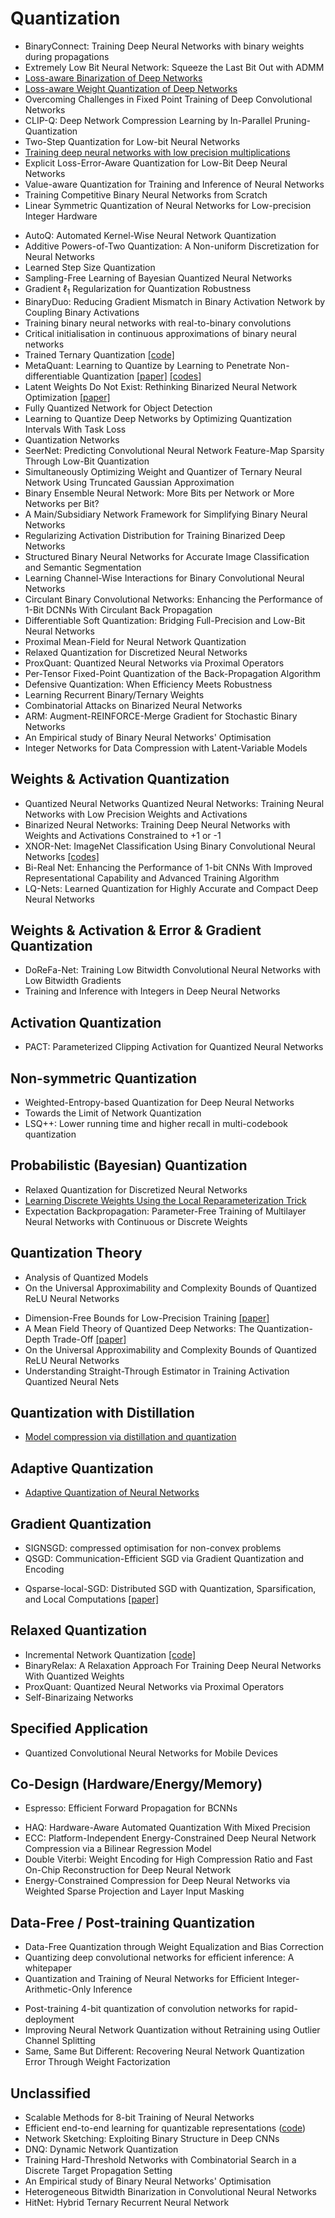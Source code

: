 # Quantization

* BinaryConnect: Training Deep Neural Networks with binary weights during propagations
* Extremely Low Bit Neural Network: Squeeze the Last Bit Out with ADMM
* [Loss-aware Binarization of Deep Networks](https://arxiv.org/abs/1611.01600)
* [Loss-aware Weight Quantization of Deep Networks](https://arxiv.org/abs/1802.08635)
* Overcoming Challenges in Fixed Point Training of Deep Convolutional Networks
* CLIP-Q: Deep Network Compression Learning by In-Parallel Pruning-Quantization
* Two-Step Quantization for Low-bit Neural Networks
* [Training deep neural networks with low precision multiplications](https://arxiv.org/abs/1412.7024)
* Explicit Loss-Error-Aware Quantization for Low-Bit Deep Neural Networks
* Value-aware Quantization for Training and Inference of Neural Networks
* Training Competitive Binary Neural Networks from Scratch
*  Linear Symmetric Quantization of Neural Networks for Low-precision Integer Hardware 
- AutoQ: Automated Kernel-Wise Neural Network Quantization 
- Additive Powers-of-Two Quantization: A Non-uniform Discretization for Neural Networks
- Learned Step Size Quantization
- Sampling-Free Learning of Bayesian Quantized Neural Networks
- Gradient $\ell_1$ Regularization for Quantization Robustness
- BinaryDuo: Reducing Gradient Mismatch in Binary Activation Network by Coupling Binary Activations 
- Training binary neural networks with real-to-binary convolutions 
- Critical initialisation in continuous approximations of binary neural networks 
- Trained Ternary Quantization [[code]](https://github.com/czhu95/ternarynet)
- MetaQuant: Learning to Quantize by Learning to Penetrate Non-differentiable Quantization [[paper]](https://github.com/csyhhu/MetaQuant/blob/master/MetaQuant-Preprint.pdf) [[codes]](https://github.com/csyhhu/MetaQuant)
- Latent Weights Do Not Exist: Rethinking Binarized Neural Network Optimization [[paper]](https://papers.nips.cc/paper/8971-latent-weights-do-not-exist-rethinking-binarized-neural-network-optimization.pdf)
- Fully Quantized Network for Object Detection
- Learning to Quantize Deep Networks by Optimizing Quantization Intervals With Task Loss
- Quantization Networks
- SeerNet: Predicting Convolutional Neural Network Feature-Map Sparsity Through Low-Bit Quantization
- Simultaneously Optimizing Weight and Quantizer of Ternary Neural Network Using Truncated Gaussian Approximation
- Binary Ensemble Neural Network: More Bits per Network or More Networks per Bit?
- A Main/Subsidiary Network Framework for Simplifying Binary Neural Networks
- Regularizing Activation Distribution for Training Binarized Deep Networks
- Structured Binary Neural Networks for Accurate Image Classification and Semantic Segmentation
- Learning Channel-Wise Interactions for Binary Convolutional Neural Networks
- Circulant Binary Convolutional Networks: Enhancing the Performance of 1-Bit DCNNs With Circulant Back Propagation
- Differentiable Soft Quantization: Bridging Full-Precision and Low-Bit Neural Networks
- Proximal Mean-Field for Neural Network Quantization
- Relaxed Quantization for Discretized Neural Networks
- ProxQuant: Quantized Neural Networks via Proximal Operators 
- Per-Tensor Fixed-Point Quantization of the Back-Propagation Algorithm
- Defensive Quantization: When Efficiency Meets Robustness
- Learning Recurrent Binary/Ternary Weights 
- Combinatorial Attacks on Binarized Neural Networks
- ARM: Augment-REINFORCE-Merge Gradient for Stochastic Binary Networks 
- An Empirical study of Binary Neural Networks' Optimisation 
- Integer Networks for Data Compression with Latent-Variable Models 

## Weights & Activation Quantization

* Quantized Neural Networks Quantized Neural Networks: Training Neural Networks with Low Precision Weights and Activations
* Binarized Neural Networks: Training Deep Neural Networks with Weights and Activations Constrained to +1 or -1
* XNOR-Net: ImageNet Classification Using Binary Convolutional Neural Networks [[codes]](https://github.com/jiecaoyu/XNOR-Net-PyTorch)
* Bi-Real Net: Enhancing the Performance of 1-bit CNNs With Improved Representational Capability and Advanced Training Algorithm
* LQ-Nets: Learned Quantization for Highly Accurate and Compact Deep Neural Networks

## Weights & Activation & Error & Gradient  Quantization

* DoReFa-Net: Training Low Bitwidth Convolutional Neural Networks with Low Bitwidth Gradients
* Training and Inference with Integers in Deep Neural Networks

## Activation Quantization

- PACT: Parameterized Clipping Activation for Quantized Neural Networks

## Non-symmetric Quantization

* Weighted-Entropy-based Quantization for Deep Neural Networks
* Towards the Limit of Network Quantization
* LSQ++: Lower running time and higher recall in multi-codebook quantization

## Probabilistic (Bayesian) Quantization

* Relaxed Quantization for Discretized Neural Networks
* [Learning Discrete Weights Using the Local Reparameterization Trick](https://arxiv.org/abs/1710.07739)
* Expectation Backpropagation: Parameter-Free Training of Multilayer Neural Networks with Continuous or Discrete Weights

## Quantization Theory

* Analysis of Quantized Models
* On the Universal Approximability and Complexity Bounds of Quantized ReLU Neural Networks
- Dimension-Free Bounds for Low-Precision Training [[paper]](https://papers.nips.cc/paper/9346-dimension-free-bounds-for-low-precision-training.pdf)
- A Mean Field Theory of Quantized Deep Networks: The Quantization-Depth Trade-Off [[paper]](https://arxiv.org/pdf/1906.00771.pdf)
- On the Universal Approximability and Complexity Bounds of Quantized ReLU Neural Networks 
- Understanding Straight-Through Estimator in Training Activation Quantized Neural Nets

## Quantization with Distillation

* [Model compression via distillation and quantization](https://arxiv.org/abs/1802.05668)


## Adaptive Quantization

* [Adaptive Quantization of Neural Networks](https://openreview.net/forum?id=SyOK1Sg0W)


## Gradient Quantization

* SIGNSGD: compressed optimisation for non-convex problems
* QSGD: Communication-Efficient SGD via Gradient Quantization and Encoding
- Qsparse-local-SGD: Distributed SGD with Quantization, Sparsification, and Local Computations [[paper]](https://arxiv.org/pdf/1906.02367.pdf)


## Relaxed Quantization

* Incremental Network Quantization [[code]](https://github.com/AojunZhou/Incremental-Network-Quantization/tree/master/src/caffe)
* BinaryRelax: A Relaxation Approach For Training Deep Neural Networks With Quantized Weights
* ProxQuant: Quantized Neural Networks via Proximal Operators
* Self-Binarizaing Networks

## Specified Application

* Quantized Convolutional Neural Networks for Mobile Devices


## Co-Design (Hardware/Energy/Memory)

* Espresso: Efficient Forward Propagation for BCNNs
- HAQ: Hardware-Aware Automated Quantization With Mixed Precision
- ECC: Platform-Independent Energy-Constrained Deep Neural Network Compression via a Bilinear Regression Model
- Double Viterbi: Weight Encoding for High Compression Ratio and Fast On-Chip Reconstruction for Deep Neural Network 
- Energy-Constrained Compression for Deep Neural Networks via Weighted Sparse Projection and Layer Input Masking 
## Data-Free / Post-training Quantization
* Data-Free Quantization through Weight Equalization and Bias Correction
* Quantizing deep convolutional networks for efficient inference: A whitepaper
* Quantization and Training of Neural Networks for Efficient Integer-Arithmetic-Only Inference
- Post-training 4-bit quantization of convolution networks for rapid-deployment
- Improving Neural Network Quantization without Retraining using Outlier Channel Splitting
- Same, Same But Different: Recovering Neural Network Quantization Error Through Weight Factorization
## Unclassified

* Scalable Methods for 8-bit Training of Neural Networks
* Efficient end-to-end learning for quantizable representations ([code](https://github.com/maestrojeong/Deep-Hash-Table-ICML18))
* Network Sketching: Exploiting Binary Structure in Deep CNNs
* DNQ: Dynamic Network Quantization
* Training Hard-Threshold Networks with Combinatorial Search in a Discrete Target Propagation Setting
* An Empirical study of Binary Neural Networks' Optimisation
* Heterogeneous Bitwidth Binarization in Convolutional Neural Networks
* HitNet: Hybrid Ternary Recurrent Neural Network